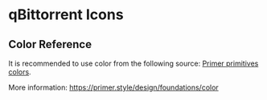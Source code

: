 # qBittorrent Icons

## Color Reference
It is recommended to use color from the following source: [Primer primitives colors](https://primer.style/primitives/colors).

More information: https://primer.style/design/foundations/color
